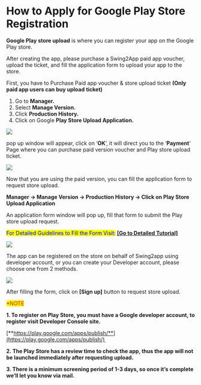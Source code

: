 # How to Apply for Google Play Store Registration

**Google Play store upload** is where you can register your app on the Google Play store.

After creating the app, please purchase a Swing2App paid app voucher, upload the ticket, and fill the application form to upload your app to the store. &#x20;



First, you have to Purchase Paid app voucher & store upload ticket **(Only paid app users can buy upload** **ticket)**  &#x20;

1. Go to **Manager.**
2. Select **Manage Version.**
3. Click **Production History.**
4. Click on Google **Play Store Upload Application.**

![](https://support.swing2app.com/wp-content/uploads/2020/02/app\_up.png)

&#x20;

pop up window will appear, click on ‘**OK**‘, it will direct you to the ‘**Payment**‘ Page where you can purchase paid version voucher and Play store upload ticket.

![](https://support.swing2app.com/wp-content/uploads/2020/02/basic\_pay.png)

Now that you are using the paid version, you can fill the application form to request store upload.

**Manager -> Manage Version -> Production History -> Click on Play Store Upload Application**

An application form window will pop up, fill that form to submit the Play store upload request.&#x20;

<mark style="color:blue;">For Detailed Guidelines to Fill the Form Visit:</mark> [**\[Go to Detailed Tutorial\]**](../appmanage/version/playstore-upload.md) &#x20;

![](https://support.swing2app.com/wp-content/uploads/2020/02/s10-1.png)

The app can be registered on the store on behalf of Swing2app using developer account, or you can create your Developer account, please choose one from 2 methods.&#x20;

![](https://support.swing2app.com/wp-content/uploads/2020/02/s11.png)

After filling the form, click on **\[Sign up]** button to request store upload. &#x20;

&#x20;

<mark style="color:red;">\*NOTE</mark> &#x20;

**1. To register on Play Store, you must have a Google developer account, to register visit  Developer Console site.**

[**https://play.google.com/apps/publish/**](https://play.google.com/apps/publish/) 

**2. The Play Store has a review time to check the app, thus the app will not be launched immediately after requesting upload.**

**3. There is a minimum screening period of 1-3 days, so once it’s complete we’ll let you know via mail.**
